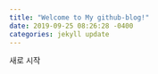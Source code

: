 ```yaml
---
title: "Welcome to My github-blog!"
date: 2019-09-25 08:26:28 -0400
categories: jekyll update
---
```




새로 시작
